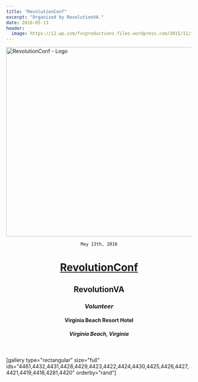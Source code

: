 ```yaml
---
title: "RevolutionConf"
excerpt: "Organized by RevolutionVA."
date: 2016-05-13
header:
  image: https://i2.wp.com/fvcproductions.files.wordpress.com/2015/11/img_0164.jpg
---
```


<img class="aligncenter size-full wp-image-3950" src="https://fvcproductions.files.wordpress.com/2015/11/revolutionconf.png" alt="RevolutionConf - Logo" width="512" height="512" />

<div style="text-align:center;">

<code>May 13th, 2016</code>
<h1><a title="RevolutionConf" href="http://revolutionconf.com" target="_blank">RevolutionConf</a></h1>
<h2>RevolutionVA</h2>
<h3><i>Volunteer</i></h3>
<h4>Virginia Beach Resort Hotel</h4>
<h5>Virginia Beach, Virginia</h5>

</div>

&nbsp;

[gallery type="rectangular" size="full" ids="4461,4432,4431,4428,4429,4423,4422,4424,4430,4425,4426,4427,4421,4419,4418,4281,4420" orderby="rand"]

